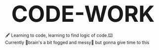 <body>
  <center><b style="font-size:72px;">CODE-WORK</b></center><br>
🖋️ Learning to code, learning to find logic of code.⌨️<br>
Currently 🧠brain's a bit fogged and messy🧠 but gonna give time to this
</body>
